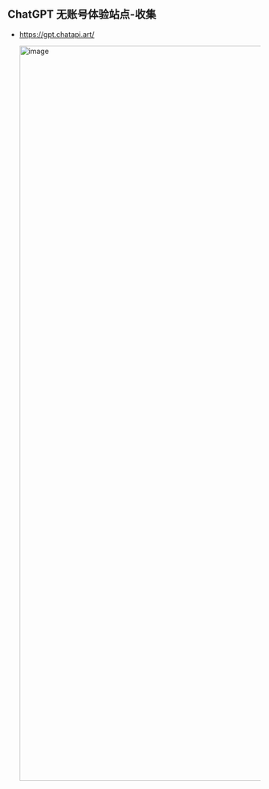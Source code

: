 ## ChatGPT 无账号体验站点-收集
* https://gpt.chatapi.art/
    
    <img width="1461" alt="image" src="https://user-images.githubusercontent.com/58544092/206841378-a3809be4-f7b0-4657-b5b1-a097495bf0c9.png">
